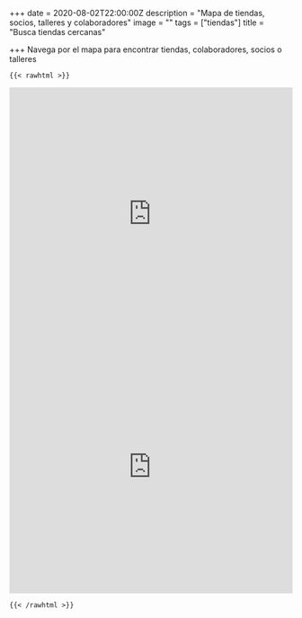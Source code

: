 +++
date = 2020-08-02T22:00:00Z
description = "Mapa de tiendas, socios, talleres y colaboradores"
image = ""
tags = ["tiendas"]
title = "Busca tiendas cercanas"

+++
Navega por el mapa para encontrar tiendas, colaboradores, socios o talleres

    {{< rawhtml >}}

<iframe src="https://www.google.com/maps/embed?pb=!1m14!1m12!1m3!1d24602.924442330972!2d2.660761596071411!3d39.573910972391616!2m3!1f0!2f0!3f0!3m2!1i1024!2i768!4f13.1!5e0!3m2!1ses!2ses!4v1596439452639!5m2!1ses!2ses" width="100%" height="450" frameborder="0" style="border:0;" allowfullscreen="" aria-hidden="false" tabindex="0"></iframe>

<br>

<iframe src="https://www.google.com/maps/embed?pb=1zxGeesLVPRcTlBFy3Elh8EOxy-8IjKDo" width="100%" height="450" frameborder="0" style="border:0;" allowfullscreen="" aria-hidden="false" tabindex="0"></iframe>

    {{< /rawhtml >}}